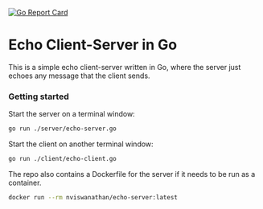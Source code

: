 [![Go Report Card](https://goreportcard.com/badge/github.com/neha-viswanathan/echo-client-server)](https://goreportcard.com/report/github.com/neha-viswanathan/echo-client-server)


# Echo Client-Server in Go

This is a simple echo client-server written in Go, where the server just echoes any message 
that the client sends.


### Getting started

Start the server on a terminal window:
```bash
go run ./server/echo-server.go
```

Start the client on another terminal window:
```bash
go run ./client/echo-client.go
```

The repo also contains a Dockerfile for the server if it needs to be run as a container.

```bash
docker run --rm nviswanathan/echo-server:latest
```
